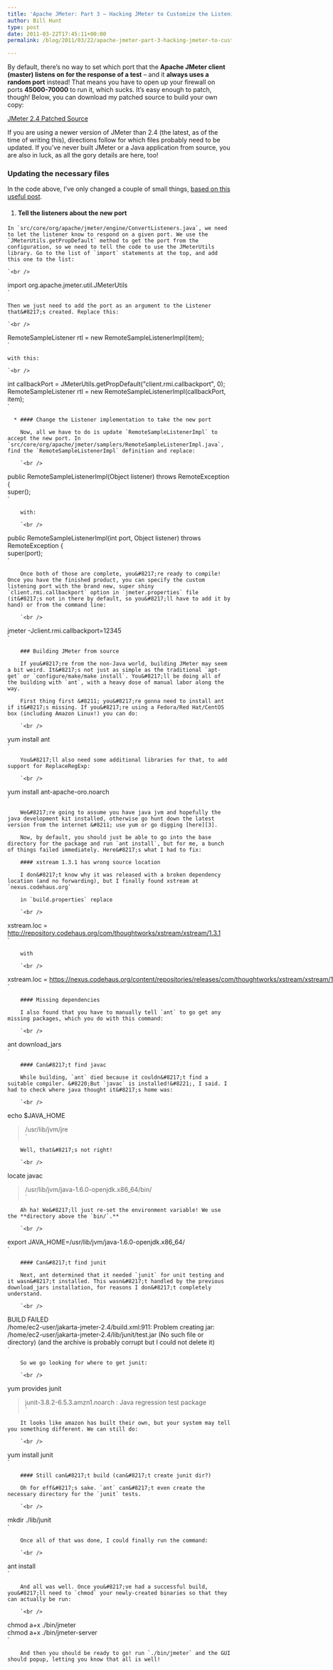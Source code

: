 ```yaml
---
title: 'Apache JMeter: Part 3 – Hacking JMeter to Customize the Listening Port on the Client'
author: Bill Hunt
type: post
date: 2011-03-22T17:45:11+00:00
permalink: /blog/2011/03/22/apache-jmeter-part-3-hacking-jmeter-to-customize-the-listening-port-on-the-client/

---
```

By default, there&#8217;s no way to set which port that the **Apache JMeter client (master) listens on for the response of a test** &#8211; and it **always uses a random port** instead! That means you have to open up your firewall on ports **45000-70000** to run it, which sucks. It&#8217;s easy enough to patch, though! Below, you can download my patched source to build your own copy:

[JMeter 2.4 Patched Source][1]

If you are using a newer version of JMeter than 2.4 (the latest, as of the time of writing this), directions follow for which files probably need to be updated. If you&#8217;ve never built JMeter or a Java application from source, you are also in luck, as all the gory details are here, too! <!--more-->

### Updating the necessary files

In the code above, I&#8217;ve only changed a couple of small things, [based on this useful post][2].

  1. #### Tell the listeners about the new port

    In `src/core/org/apache/jmeter/engine/ConvertListeners.java`, we need to let the listener know to respond on a given port. We use the `JMeterUtils.getPropDefault` method to get the port from the configuration, so we need to tell the code to use the JMeterUtils library. Go to the list of `import` statements at the top, and add this one to the list:

    `<br />
import org.apache.jmeter.util.JMeterUtils<br />
`

    Then we just need to add the port as an argument to the Listener that&#8217;s created. Replace this:

    `<br />
RemoteSampleListener rtl = new RemoteSampleListenerImpl(item);<br />
`

    with this:

    `<br />
int callbackPort = JMeterUtils.getPropDefault("client.rmi.callbackport", 0);<br />
RemoteSampleListener rtl = new RemoteSampleListenerImpl(callbackPort, item);<br />
`

      * #### Change the Listener implementation to take the new port

        Now, all we have to do is update `RemoteSampleListenerImpl` to accept the new port. In `src/core/org/apache/jmeter/samplers/RemoteSampleListenerImpl.java`, find the `RemoteSampleListenerImpl` definition and replace:

        `<br />
public RemoteSampleListenerImpl(Object listener) throws RemoteException {<br />
        super();<br />
`

        with:

        `<br />
public RemoteSampleListenerImpl(int port, Object listener) throws RemoteException {<br />
         super(port);<br />
` </li> </ol>

        Once both of those are complete, you&#8217;re ready to compile! Once you have the finished product, you can specify the custom listening port with the brand new, super shiny `client.rmi.callbackport` option in `jmeter.properties` file (it&#8217;s not in there by default, so you&#8217;ll have to add it by hand) or from the command line:

        `<br />
jmeter -Jclient.rmi.callbackport=12345<br />
`

        ### Building JMeter from source

        If you&#8217;re from the non-Java world, building JMeter may seem a bit weird. It&#8217;s not just as simple as the traditional `apt-get` or `configure/make/make install`. You&#8217;ll be doing all of the building with `ant`, with a heavy dose of manual labor along the way.

        First thing first &#8211; you&#8217;re gonna need to install ant if it&#8217;s missing. If you&#8217;re using a Fedora/Red Hat/CentOS box (including Amazon Linux!) you can do:

        `<br />
yum install ant<br />
`

        You&#8217;ll also need some additional libraries for that, to add support for ReplaceRegExp:

        `<br />
yum install ant-apache-oro.noarch<br />
`

        We&#8217;re going to assume you have java jvm and hopefully the java development kit installed, otherwise go hunt down the latest version from the internet &#8211; use yum or go digging [here][3].

        Now, by default, you should just be able to go into the base directory for the package and run `ant install`, but for me, a bunch of things failed immediately. Here&#8217;s what I had to fix:

        #### xstream 1.3.1 has wrong source location

        I don&#8217;t know why it was released with a broken dependency location (and no forwarding), but I finally found xstream at `nexus.codehaus.org`

        in `build.properties` replace

        `<br />
xstream.loc = http://repository.codehaus.org/com/thoughtworks/xstream/xstream/1.3.1<br />
`

        with

        `<br />
<nobr>xstream.loc = https://nexus.codehaus.org/content/repositories/releases/com/thoughtworks/xstream/xstream/1.3.1</nobr><br />
`

        #### Missing dependencies

        I also found that you have to manually tell `ant` to go get any missing packages, which you do with this command:

        `<br />
ant download_jars<br />
`

        #### Can&#8217;t find javac

        While building, `ant` died because it couldn&#8217;t find a suitable compiler. &#8220;But `javac` is installed!&#8221;, I said. I had to check where java thought it&#8217;s home was:

        `<br />
echo $JAVA_HOME<br />
> /usr/lib/jvm/jre<br />
`

        Well, that&#8217;s not right!

        `<br />
locate javac<br />
> /usr/lib/jvm/java-1.6.0-openjdk.x86_64/bin/<br />
`

        Ah ha! We&#8217;ll just re-set the environment variable! We use the **directory above the `bin/`.**

        `<br />
export JAVA_HOME=/usr/lib/jvm/java-1.6.0-openjdk.x86_64/<br />
`

        #### Can&#8217;t find junit

        Next, ant determined that it needed `junit` for unit testing and it wasn&#8217;t installed. This wasn&#8217;t handled by the previous download_jars installation, for reasons I don&#8217;t completely understand.

        `<br />
BUILD FAILED<br />
/home/ec2-user/jakarta-jmeter-2.4/build.xml:911: Problem creating jar: /home/ec2-user/jakarta-jmeter-2.4/lib/junit/test.jar (No such file or directory) (and the archive is probably corrupt but I could not delete it)<br />
`

        So we go looking for where to get junit:

        `<br />
yum provides junit<br />
> junit-3.8.2-6.5.3.amzn1.noarch : Java regression test package<br />
`

        It looks like amazon has built their own, but your system may tell you something different. We can still do:

        `<br />
yum install junit<br />
`

        #### Still can&#8217;t build (can&#8217;t create junit dir?)

        Oh for eff&#8217;s sake. `ant` can&#8217;t even create the necessary directory for the `junit` tests.

        `<br />
mkdir ./lib/junit<br />
`

        Once all of that was done, I could finally run the command:

        `<br />
ant install<br />
`

        And all was well. Once you&#8217;ve had a successful build, you&#8217;ll need to `chmod` your newly-created binaries so that they can actually be run:

        `<br />
chmod a+x ./bin/jmeter<br />
chmod a+x ./bin/jmeter-server<br />
`

        And then you should be ready to go! run `./bin/jmeter` and the GUI should popup, letting you know that all is well!

 [1]: /files/jakarta-jmeter-2.4.patched.zip
 [2]: http://developersblog.espris.sk/2009/10/how-to-jmeter-ssh-tunnel.html
 [3]: http://www.oracle.com/technetwork/java/javase/downloads/index.html